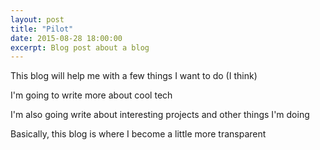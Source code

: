 ```yaml
---
layout: post
title: "Pilot"
date: 2015-08-28 18:00:00
excerpt: Blog post about a blog
---
```


This blog will help me with a few things I want to do (I think)

I'm going to write more about cool tech

I'm also going write about interesting projects and other things I'm doing

Basically, this blog is where I become a little more transparent
